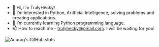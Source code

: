 - 👋 Hi, I’m TrulyHecky!
- 👀 I’m interested in Python, Artificial Intelligence, solving problems and creating applications.
- 🌱 I’m currently learning Python programming language.
- 📫 How to reach me - trulyhecky@gmail.com. I will be waiting for you!

![Anurag's GitHub stats](https://github-readme-stats.vercel.app/api?username=TrulyHecky&show_icons=true&theme=synthwave)

